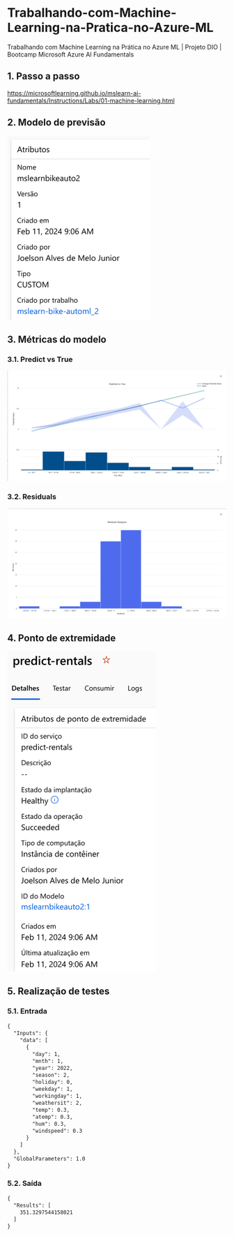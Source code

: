 # Trabalhando-com-Machine-Learning-na-Pratica-no-Azure-ML
Trabalhando com Machine Learning na Prática no Azure ML | Projeto DIO | Bootcamp Microsoft Azure AI Fundamentals

## 1. Passo a passo 

https://microsoftlearning.github.io/mslearn-ai-fundamentals/Instructions/Labs/01-machine-learning.html

## 2. Modelo de previsão

![Modelo](./static/modelo.png)

## 3. Métricas do modelo

### 3.1. Predict vs True
![Predict vs True](./static/predicted_vs_true.png)

### 3.2. Residuals
![Predict vs True](./static/residuals.png)

## 4. Ponto de extremidade

![Ponto de Extremidade](./static/ponto_de_extremidade.png)

## 5. Realização de testes

### 5.1. Entrada
```
{
  "Inputs": { 
    "data": [
      {
        "day": 1,
        "mnth": 1,   
        "year": 2022,
        "season": 2,
        "holiday": 0,
        "weekday": 1,
        "workingday": 1,
        "weathersit": 2, 
        "temp": 0.3, 
        "atemp": 0.3,
        "hum": 0.3,
        "windspeed": 0.3 
      }
    ]    
  },   
  "GlobalParameters": 1.0
}
```

### 5.2. Saída
```
{
  "Results": [
    351.3297544158021
  ]
}
```
